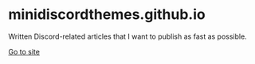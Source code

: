 # minidiscordthemes.github.io

Written Discord-related articles that I want to publish as fast as possible.

[Go to site](https://minidiscordthemes.github.io)